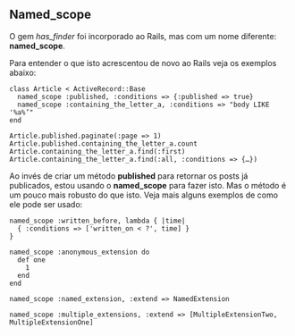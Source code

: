 ## Named_scope

O gem *has\_finder* foi incorporado ao Rails, mas com um nome diferente: **named\_scope**.

Para entender o que isto acrescentou de novo ao Rails veja os exemplos abaixo:

	class Article < ActiveRecord::Base
	  named_scope :published, :conditions => {:published => true}
	  named_scope :containing_the_letter_a, :conditions => "body LIKE '%a%’"
	end 

	Article.published.paginate(:page => 1)
	Article.published.containing_the_letter_a.count
	Article.containing_the_letter_a.find(:first)
	Article.containing_the_letter_a.find(:all, :conditions => {…})

Ao invés de criar um método **published** para retornar os posts já publicados, estou usando o **named\_scope** para fazer isto. Mas o método é um pouco mais robusto do que isto. Veja mais alguns exemplos de como ele pode ser usado:

	named_scope :written_before, lambda { |time|
	  { :conditions => ['written_on < ?', time] }
	}

	named_scope :anonymous_extension do
	  def one
	    1
	  end
	end

	named_scope :named_extension, :extend => NamedExtension 

	named_scope :multiple_extensions, :extend => [MultipleExtensionTwo, MultipleExtensionOne]

